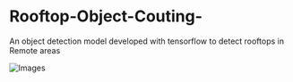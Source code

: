 # Rooftop-Object-Couting-
An object detection model developed with tensorflow to detect rooftops in Remote areas

![Images](image.png)
